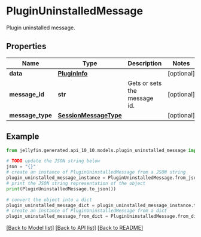 # PluginUninstalledMessage

Plugin uninstalled message.

## Properties

Name | Type | Description | Notes
------------ | ------------- | ------------- | -------------
**data** | [**PluginInfo**](PluginInfo.md) |  | [optional] 
**message_id** | **str** | Gets or sets the message id. | [optional] 
**message_type** | [**SessionMessageType**](SessionMessageType.md) |  | [optional] 

## Example

```python
from jellyfin.generated.api_10_10.models.plugin_uninstalled_message import PluginUninstalledMessage

# TODO update the JSON string below
json = "{}"
# create an instance of PluginUninstalledMessage from a JSON string
plugin_uninstalled_message_instance = PluginUninstalledMessage.from_json(json)
# print the JSON string representation of the object
print(PluginUninstalledMessage.to_json())

# convert the object into a dict
plugin_uninstalled_message_dict = plugin_uninstalled_message_instance.to_dict()
# create an instance of PluginUninstalledMessage from a dict
plugin_uninstalled_message_from_dict = PluginUninstalledMessage.from_dict(plugin_uninstalled_message_dict)
```
[[Back to Model list]](../README.md#documentation-for-models) [[Back to API list]](../README.md#documentation-for-api-endpoints) [[Back to README]](../README.md)



